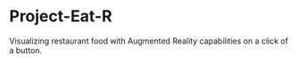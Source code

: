 # Project-Eat-R
Visualizing restaurant food with Augmented Reality capabilities on a click of a button.
